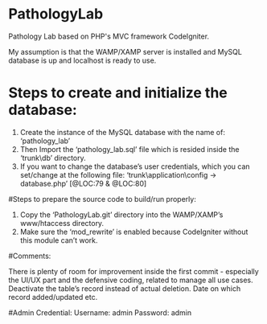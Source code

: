 # PathologyLab
Pathology Lab based on PHP's MVC framework CodeIgniter.

My assumption is that the WAMP/XAMP server is installed and MySQL database is up and localhost is ready to use.

# Steps to create and initialize the database:

1. Create the instance of  the MySQL database with the name of: ‘pathology_lab’
2. Then Import the ‘pathology_lab.sql’ file which is resided inside the ‘trunk\db’ directory.
3. If you want to change the database’s user credentials, which you can set/change at the following file: ‘trunk\application\config -> database.php’ [@LOC:79 & @LOC:80]


#Steps to prepare the source code to build/run properly:

1. Copy the ‘PathologyLab.git’ directory into the WAMP/XAMP’s www/htaccess directory.
2. Make sure the ‘mod_rewrite’ is enabled because CodeIgniter without this module can’t work.

#Comments:

There is plenty of room for improvement inside the first commit - especially the UI/UX part and the defensive coding, related to manage all use cases. Deactivate the table’s record instead of actual deletion. Date on which record added/updated etc.

#Admin Credential:
Username: admin
Password: admin